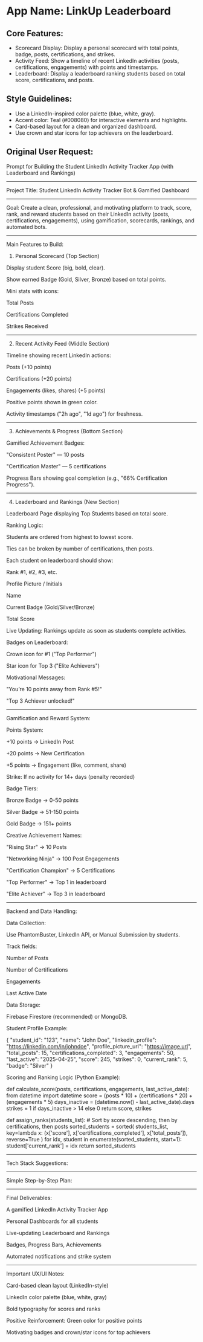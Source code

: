 # **App Name**: LinkUp Leaderboard

## Core Features:

- Scorecard Display: Display a personal scorecard with total points, badge, posts, certifications, and strikes.
- Activity Feed: Show a timeline of recent LinkedIn activities (posts, certifications, engagements) with points and timestamps.
- Leaderboard: Display a leaderboard ranking students based on total score, certifications, and posts.

## Style Guidelines:

- Use a LinkedIn-inspired color palette (blue, white, gray).
- Accent color: Teal (#008080) for interactive elements and highlights.
- Card-based layout for a clean and organized dashboard.
- Use crown and star icons for top achievers on the leaderboard.

## Original User Request:
Prompt for Building the Student LinkedIn Activity Tracker App (with Leaderboard and Rankings)


---

Project Title:
Student LinkedIn Activity Tracker Bot & Gamified Dashboard


---

Goal:
Create a clean, professional, and motivating platform to track, score, rank, and reward students based on their LinkedIn activity (posts, certifications, engagements), using gamification, scorecards, rankings, and automated bots.


---

Main Features to Build:

1. Personal Scorecard (Top Section)

Display student Score (big, bold, clear).

Show earned Badge (Gold, Silver, Bronze) based on total points.

Mini stats with icons:

Total Posts

Certifications Completed

Strikes Received




---

2. Recent Activity Feed (Middle Section)

Timeline showing recent LinkedIn actions:

Posts (+10 points)

Certifications (+20 points)

Engagements (likes, shares) (+5 points)


Positive points shown in green color.

Activity timestamps ("2h ago", "1d ago") for freshness.



---

3. Achievements & Progress (Bottom Section)

Gamified Achievement Badges:

"Consistent Poster" — 10 posts

"Certification Master" — 5 certifications


Progress Bars showing goal completion (e.g., "66% Certification Progress").



---

4. Leaderboard and Rankings (New Section)

Leaderboard Page displaying Top Students based on total score.

Ranking Logic:

Students are ordered from highest to lowest score.

Ties can be broken by number of certifications, then posts.


Each student on leaderboard should show:

Rank #1, #2, #3, etc.

Profile Picture / Initials

Name

Current Badge (Gold/Silver/Bronze)

Total Score


Live Updating: Rankings update as soon as students complete activities.

Badges on Leaderboard:

Crown icon for #1 ("Top Performer")

Star icon for Top 3 ("Elite Achievers")


Motivational Messages:

"You’re 10 points away from Rank #5!"

"Top 3 Achiever unlocked!"




---

Gamification and Reward System:

Points System:

+10 points → LinkedIn Post

+20 points → New Certification

+5 points → Engagement (like, comment, share)

Strike: If no activity for 14+ days (penalty recorded)


Badge Tiers:

Bronze Badge → 0-50 points

Silver Badge → 51-150 points

Gold Badge → 151+ points


Creative Achievement Names:

"Rising Star" → 10 Posts

"Networking Ninja" → 100 Post Engagements

"Certification Champion" → 5 Certifications

"Top Performer" → Top 1 in leaderboard

"Elite Achiever" → Top 3 in leaderboard




---

Backend and Data Handling:

Data Collection:

Use PhantomBuster, LinkedIn API, or Manual Submission by students.

Track fields:

Number of Posts

Number of Certifications

Engagements

Last Active Date



Data Storage:

Firebase Firestore (recommended) or MongoDB.


Student Profile Example:


{
  "student_id": "123",
  "name": "John Doe",
  "linkedin_profile": "https://linkedin.com/in/johndoe",
  "profile_picture_url": "https://image.url",
  "total_posts": 15,
  "certifications_completed": 3,
  "engagements": 50,
  "last_active": "2025-04-25",
  "score": 245,
  "strikes": 0,
  "current_rank": 5,
  "badge": "Silver"
}

Scoring and Ranking Logic (Python Example):


def calculate_score(posts, certifications, engagements, last_active_date):
    from datetime import datetime
    score = (posts * 10) + (certifications * 20) + (engagements * 5)
    days_inactive = (datetime.now() - last_active_date).days
    strikes = 1 if days_inactive > 14 else 0
    return score, strikes

def assign_ranks(students_list):
    # Sort by score descending, then by certifications, then posts
    sorted_students = sorted(
        students_list, 
        key=lambda x: (x['score'], x['certifications_completed'], x['total_posts']), 
        reverse=True
    )
    for idx, student in enumerate(sorted_students, start=1):
        student['current_rank'] = idx
    return sorted_students


---

Tech Stack Suggestions:


---

Simple Step-by-Step Plan:


---

Final Deliverables:

A gamified LinkedIn Activity Tracker App

Personal Dashboards for all students

Live-updating Leaderboard and Rankings

Badges, Progress Bars, Achievements

Automated notifications and strike system



---

Important UX/UI Notes:

Card-based clean layout (LinkedIn-style)

LinkedIn color palette (blue, white, gray)

Bold typography for scores and ranks

Positive Reinforcement: Green color for positive points

Motivating badges and crown/star icons for top achievers
